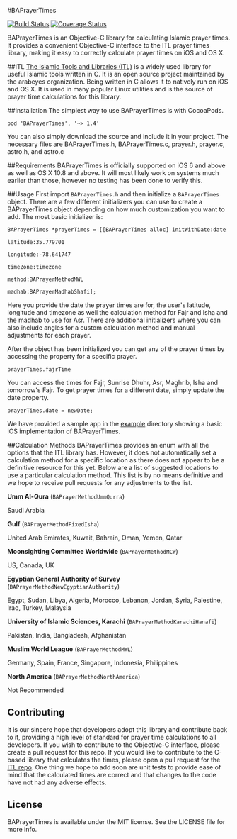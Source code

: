 #BAPrayerTimes

[![Build Status](https://travis-ci.org/batoulapps/BAPrayerTimes.svg?branch=master)](https://travis-ci.org/batoulapps/BAPrayerTimes)
[![Coverage Status](https://coveralls.io/repos/batoulapps/BAPrayerTimes/badge.svg?branch=master)](https://coveralls.io/r/batoulapps/BAPrayerTimes?branch=master)

BAPrayerTimes is an Objective-C library for calculating Islamic prayer times. It provides a convenient Objective-C interface to the ITL prayer times library, making it easy to correctly calculate prayer times on iOS and OS X.

##ITL
[The Islamic Tools and Libraries (ITL)](https://github.com/arabeyes-org/ITL) is a widely used library for useful Islamic tools written in C. It is an open source project maintained by the arabeyes organization. Being written in C allows it to natively run on iOS and OS X. It is used in many popular Linux utilities and is the source of prayer time calculations for this library.

##Installation
The simplest way to use BAPrayerTimes is with CocoaPods.

```
pod 'BAPrayerTimes', '~> 1.4'
```
	
You can also simply download the source and include it in your project. The necessary files are BAPrayerTimes.h, BAPrayerTimes.c, prayer.h, prayer.c, astro.h, and astro.c
	
##Requirements
BAPrayerTimes is officially supported on iOS 6 and above as well as OS X 10.8 and above. It will most likely work on systems much earlier than those, however no testing has been done to verify this.

##Usage
First import ``BAPrayerTimes.h`` and then initialize a ``BAPrayerTimes`` object. There are a few different initializers you can use to create a BAPrayerTimes object depending on how much customization you want to add. The most basic initializer is:

```obj-c
BAPrayerTimes *prayerTimes = [[BAPrayerTimes alloc] initWithDate:date
                                                        latitude:35.779701
                                                       longitude:-78.641747
                                                        timeZone:timezone
                                                          method:BAPrayerMethodMWL
                                                          madhab:BAPrayerMadhabShafi];
```
                                                    
Here you provide the date the prayer times are for, the user's latitude, longitude and timezone as well the calculation method for Fajr and Isha and the madhab to use for Asr. There are additional initializers where you can also include angles for a custom calculation method and manual adjustments for each prayer.

After the object has been initialized you can get any of the prayer times by accessing the property for a specific prayer.

```obj-c
prayerTimes.fajrTime
```
	
You can access the times for Fajr, Sunrise Dhuhr, Asr, Maghrib, Isha and tomorrow's Fajr. To get prayer times for a different date, simply update the date property.

```obj-c
prayerTimes.date = newDate;
```

We have provided a sample app in the [example](Example/) directory showing a basic iOS implementation of BAPrayerTimes.

##Calculation Methods
BAPrayerTimes provides an enum with all the options that the ITL library has. However, it does not automatically set a calculation method for a specific location as there does not appear to be a definitive resource for this yet. Below are a list of suggested locations to use a particular calculation method. This list is by no means definitive and we hope to receive pull requests for any adjustments to the list.

**Umm Al-Qura** (``BAPrayerMethodUmmQurra``)

Saudi Arabia


**Gulf** (``BAPrayerMethodFixedIsha``)

United Arab Emirates, Kuwait, Bahrain, Oman, Yemen, Qatar


**Moonsighting Committee Worldwide** (``BAPrayerMethodMCW``)

US, Canada, UK


**Egyptian General Authority of Survey** (``BAPrayerMethodNewEgyptianAuthority``)

Egypt, Sudan, Libya, Algeria, Morocco, Lebanon, Jordan, Syria, Palestine, Iraq, Turkey, Malaysia


**University of Islamic Sciences, Karachi** (``BAPrayerMethodKarachiHanafi``)

Pakistan, India, Bangladesh, Afghanistan


**Muslim World League** (``BAPrayerMethodMWL``)

Germany, Spain, France, Singapore, Indonesia, Philippines


**North America** (``BAPrayerMethodNorthAmerica``)

Not Recommended


## Contributing
It is our sincere hope that developers adopt this library and contribute back to it, providing a high level of standard for prayer time calculations to all developers. If you wish to contribute to the Objective-C interface, please create a pull request for this repo. If you would like to contribute to the C-based library that calculates the times, please open a pull request for the [ITL repo](https://github.com/arabeyes-org/ITL). One thing we hope to add soon are unit tests to provide ease of mind that the calculated times are correct and that changes to the code have not had any adverse effects.

## License

BAPrayerTimes is available under the MIT license. See the LICENSE file for more info.
